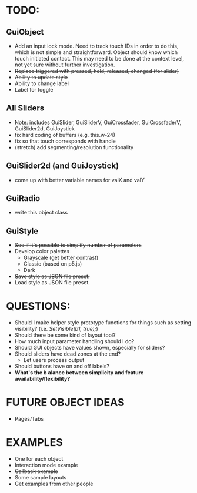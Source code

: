 # TODO:

## GuiObject
- Add an input lock mode. Need to track touch IDs in order to do this, which is not simple and straightforward. Object should know which touch initiated contact. This may need to be done at the context level, not yet sure without further investigation.
- ~~Replace triggered with pressed, held, released, changed (for slider)~~
- ~~Ability to update style~~
- Ability to change label
- Label for toggle

## All Sliders
- Note: includes GuiSlider, GuiSliderV, GuiCrossfader, GuiCrossfaderV, GuiSlider2d, GuiJoystick
- fix hard coding of buffers (e.g. this.w-24)
- fix so that touch corresponds with handle
- (stretch) add segmenting/resolution functionality

## GuiSlider2d (and GuiJoystick)
- come up with better variable names for valX and valY

## GuiRadio
- write this object class

## GuiStyle
- ~~See if it's possible to simplify number of parameters~~
- Develop color palettes
    - Grayscale (get better contrast)
    - Classic (based on p5.js)
    - Dark
- ~~Save style as JSON file preset.~~
- Load style as JSON file preset.

# QUESTIONS:
- Should I make helper style prototype functions for things such as setting visibility? (i.e. *SetVisible(b1, true);*)
- Should there be some kind of layout tool?
- How much input parameter handling should I do?
- Should GUI objects have values shown, especially for sliders?
- Should sliders have dead zones at the end?
    - Let users process output
- Should buttons have on and off labels?
- **What's the b  alance between simplicity and feature availability/flexibility?**

# FUTURE OBJECT IDEAS
- Pages/Tabs

# EXAMPLES
- One for each object
- Interaction mode example
- ~~Callback example~~
- Some sample layouts
- Get examples from other people
